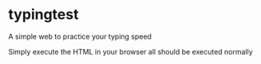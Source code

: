 # typingtest
A simple web to practice your typing speed

Simply execute the HTML in your browser all should be executed normally
